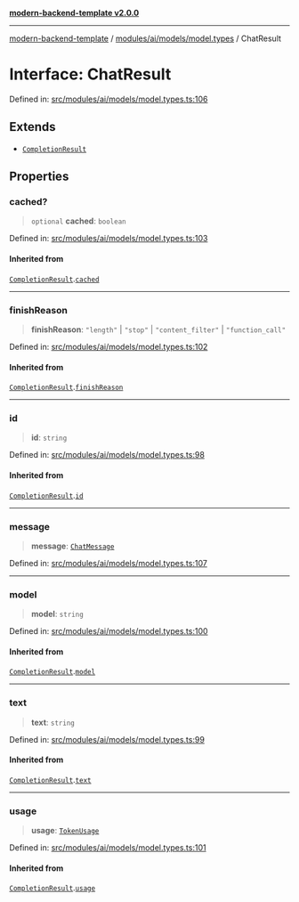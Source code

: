 [**modern-backend-template v2.0.0**](../../../../../README.md)

***

[modern-backend-template](../../../../../modules.md) / [modules/ai/models/model.types](../README.md) / ChatResult

# Interface: ChatResult

Defined in: [src/modules/ai/models/model.types.ts:106](https://github.com/maemreyo/saas-4cus-nodejs/blob/1a77de11cd6eaefe66c31c7f5de281673fc25ce5/src/modules/ai/models/model.types.ts#L106)

## Extends

- [`CompletionResult`](CompletionResult.md)

## Properties

### cached?

> `optional` **cached**: `boolean`

Defined in: [src/modules/ai/models/model.types.ts:103](https://github.com/maemreyo/saas-4cus-nodejs/blob/1a77de11cd6eaefe66c31c7f5de281673fc25ce5/src/modules/ai/models/model.types.ts#L103)

#### Inherited from

[`CompletionResult`](CompletionResult.md).[`cached`](CompletionResult.md#cached)

***

### finishReason

> **finishReason**: `"length"` \| `"stop"` \| `"content_filter"` \| `"function_call"`

Defined in: [src/modules/ai/models/model.types.ts:102](https://github.com/maemreyo/saas-4cus-nodejs/blob/1a77de11cd6eaefe66c31c7f5de281673fc25ce5/src/modules/ai/models/model.types.ts#L102)

#### Inherited from

[`CompletionResult`](CompletionResult.md).[`finishReason`](CompletionResult.md#finishreason)

***

### id

> **id**: `string`

Defined in: [src/modules/ai/models/model.types.ts:98](https://github.com/maemreyo/saas-4cus-nodejs/blob/1a77de11cd6eaefe66c31c7f5de281673fc25ce5/src/modules/ai/models/model.types.ts#L98)

#### Inherited from

[`CompletionResult`](CompletionResult.md).[`id`](CompletionResult.md#id)

***

### message

> **message**: [`ChatMessage`](ChatMessage.md)

Defined in: [src/modules/ai/models/model.types.ts:107](https://github.com/maemreyo/saas-4cus-nodejs/blob/1a77de11cd6eaefe66c31c7f5de281673fc25ce5/src/modules/ai/models/model.types.ts#L107)

***

### model

> **model**: `string`

Defined in: [src/modules/ai/models/model.types.ts:100](https://github.com/maemreyo/saas-4cus-nodejs/blob/1a77de11cd6eaefe66c31c7f5de281673fc25ce5/src/modules/ai/models/model.types.ts#L100)

#### Inherited from

[`CompletionResult`](CompletionResult.md).[`model`](CompletionResult.md#model)

***

### text

> **text**: `string`

Defined in: [src/modules/ai/models/model.types.ts:99](https://github.com/maemreyo/saas-4cus-nodejs/blob/1a77de11cd6eaefe66c31c7f5de281673fc25ce5/src/modules/ai/models/model.types.ts#L99)

#### Inherited from

[`CompletionResult`](CompletionResult.md).[`text`](CompletionResult.md#text)

***

### usage

> **usage**: [`TokenUsage`](TokenUsage.md)

Defined in: [src/modules/ai/models/model.types.ts:101](https://github.com/maemreyo/saas-4cus-nodejs/blob/1a77de11cd6eaefe66c31c7f5de281673fc25ce5/src/modules/ai/models/model.types.ts#L101)

#### Inherited from

[`CompletionResult`](CompletionResult.md).[`usage`](CompletionResult.md#usage)
